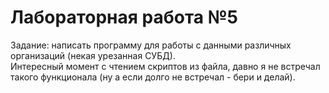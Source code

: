 # Лабораторная работа №5
Задание: написать программу для работы с данными различных организаций (некая урезанная СУБД).  
Интересный момент с чтением скриптов из файла, давно я не встречал такого функционала (ну а если долго не встречал - бери и делай). 